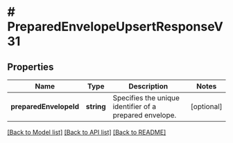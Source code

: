 # # PreparedEnvelopeUpsertResponseV31

## Properties

Name | Type | Description | Notes
------------ | ------------- | ------------- | -------------
**preparedEnvelopeId** | **string** | Specifies the unique identifier of a prepared envelope. | [optional] 

[[Back to Model list]](../../README.md#documentation-for-models) [[Back to API list]](../../README.md#documentation-for-api-endpoints) [[Back to README]](../../README.md)


